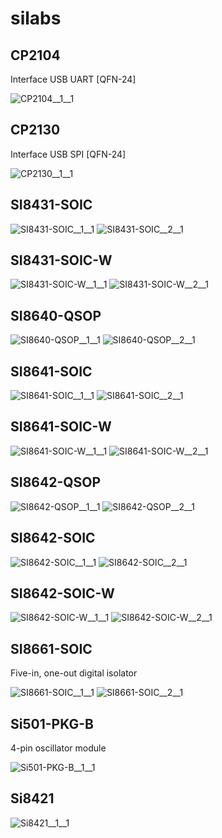 # silabs

## CP2104
Interface USB UART [QFN-24]

![CP2104__1__1](/images/silabs__CP2104__1__1.png?raw=true) 

## CP2130
Interface USB SPI [QFN-24]

![CP2130__1__1](/images/silabs__CP2130__1__1.png?raw=true) 

## SI8431-SOIC
![SI8431-SOIC__1__1](/images/silabs__SI8431-SOIC__1__1.png?raw=true) 
![SI8431-SOIC__2__1](/images/silabs__SI8431-SOIC__2__1.png?raw=true) 

## SI8431-SOIC-W
![SI8431-SOIC-W__1__1](/images/silabs__SI8431-SOIC__1__1.png?raw=true) 
![SI8431-SOIC-W__2__1](/images/silabs__SI8431-SOIC__2__1.png?raw=true) 

## SI8640-QSOP
![SI8640-QSOP__1__1](/images/silabs__SI8640-QSOP__1__1.png?raw=true) 
![SI8640-QSOP__2__1](/images/silabs__SI8640-QSOP__2__1.png?raw=true) 

## SI8641-SOIC
![SI8641-SOIC__1__1](/images/silabs__SI8641-SOIC__1__1.png?raw=true) 
![SI8641-SOIC__2__1](/images/silabs__SI8641-SOIC__2__1.png?raw=true) 

## SI8641-SOIC-W
![SI8641-SOIC-W__1__1](/images/silabs__SI8641-SOIC__1__1.png?raw=true) 
![SI8641-SOIC-W__2__1](/images/silabs__SI8641-SOIC__2__1.png?raw=true) 

## SI8642-QSOP
![SI8642-QSOP__1__1](/images/silabs__SI8642-QSOP__1__1.png?raw=true) 
![SI8642-QSOP__2__1](/images/silabs__SI8640-QSOP__2__1.png?raw=true) 

## SI8642-SOIC
![SI8642-SOIC__1__1](/images/silabs__SI8642-QSOP__1__1.png?raw=true) 
![SI8642-SOIC__2__1](/images/silabs__SI8640-QSOP__2__1.png?raw=true) 

## SI8642-SOIC-W
![SI8642-SOIC-W__1__1](/images/silabs__SI8642-QSOP__1__1.png?raw=true) 
![SI8642-SOIC-W__2__1](/images/silabs__SI8640-QSOP__2__1.png?raw=true) 

## SI8661-SOIC
Five-in, one-out digital isolator

![SI8661-SOIC__1__1](/images/silabs__SI8661-SOIC__1__1.png?raw=true) 
![SI8661-SOIC__2__1](/images/silabs__SI8661-SOIC__2__1.png?raw=true) 

## Si501-PKG-B
4-pin oscillator module

![Si501-PKG-B__1__1](/images/Abracon__ABRACON-ASDMB__1__1.png?raw=true) 

## Si8421
![Si8421__1__1](/images/silabs__Si8421__1__1.png?raw=true) 

